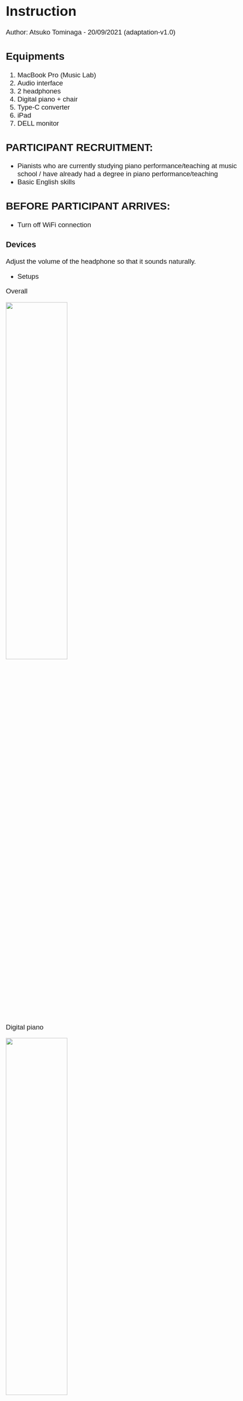 <style type="text/css">
/* Whole document: */
body{
  font-family: Helvetica;
  font-size: 14pt;
}
span{
  color:red
}
</style>

# Instruction
Author: Atsuko Tominaga - 20/09/2021 (adaptation-v1.0)

## Equipments
1. MacBook Pro (Music Lab)
2. Audio interface
3. 2 headphones
4. Digital piano + chair
5. Type-C converter
6. iPad
7. DELL monitor

## PARTICIPANT RECRUITMENT:

- Pianists who are currently studying piano performance/teaching at music school / have already had a degree in piano performance/teaching
- Basic English skills

## BEFORE PARTICIPANT ARRIVES:
- Turn off WiFi connection

### Devices
Adjust the volume of the headphone so that it sounds naturally.

- Setups

Overall

<img src="./image/lab1.jpg" width="50%"/>

Digital piano

<img src="./image/lab2.jpg" width="50%"/>

MacbookPro

<img src="./image/lab3.jpg" width="50%"/>

Audio interface (Focusrite)

<img src="./image/lab4.jpg" width="50%"/>

Audio interface (Focusrite)

<img src="./image/lab5.jpg" width="50%"/>

### Max

1. Go to **Desktop >> adaptation-v2.0 >> open the "experiment.maxpat" and the “display.maxpat”**.
2. Enter participant's ID.

<img src="./image/id.png" width="50%"/>

3. Move the window of the “display.maxpat” to the right (on the screen in front of the piano”) and press F for a fullscreen mode. <span>If there is a toolbar surrounding the display, get rid of it by pressing command+8 (not F8)</span>.
4. Read the instruction on the “main.maxpat" and the "practice.maxpat".
5. Also check whether the piano sounds come from the headphone and <span>MIDI inputs are correctly responded.</span>.
6. If the sound of the metronome and the piano does not come from the computer speaker, go to **System Preference >> Sound >> Output >> select “Scarllet 6i6 USB”**.
7. If you cannot still solve the problem above, please quit Max and relaunch it again.
8. Please give instructions to a participants by using `Slide 1`, `Slide 2`, `Slide 3`, `Slide 4` and `Slide 5`.

### Practice Patch

TBC


### Experiment Patch

<img src="./image/experiment.png" width="1024">

1. Start a trial
2. Start a listening phase
3. Start a playing phase (start recording)
4. Stop a playing phase (stop recording)
5. End the trial

### Experimental Design
- 16 trials
- Each trial consists of the "listening" and "playing" phase
- Participants will alternate listening to a recording and then playing the piece.


## WHEN PARTICIPANT ARRIVES:

- *Italic*: Verbal instruction
- >: **What to do**
- Please use a checklist to make sure you don't forget each procedure.

### Introduction
*Thank you for participating in the experiment. The aim of the experiment is to investigate how people play a piece of music expressively. The experiment is going to last about one hour.*

*If you have any questions or concerns, please ask the experimenter at any time about the nature of the study or the methods we are using. Also, you have the right to withdraw from the experiment at any time.*

*Before we start the experiment, please read the information sheet carefully and fill it out if you agree to take part in the study.*

> **Collect the informed consent form**

### Warm-up session
*Now, you are going to play what you practised during the experiment. Before we start testing, I would like you to practise your favourite pieces / exercises so that you can get used to the digital piano. I am going to leave the room, so when you think that you can comfortably perform music with this piano, please let me know.*

> **Experimenter should leave the room / Let participants practise their favourite pieces alone**

### Pre-check session
> **Open practice.maxpat**

TBC

### Experiment

Read instructions on `Slides 1-5`.
Playing phase: performances are only recorded after the metronome beats!

Definition (based on Wikipedia)

- Legato: musical notes are played smoothly and connected
- Staccato: musical notes have shortened duration and are separated from each other
- Forte: louder sound
- Piano: quieter sound

> **Open experiment.maxpat**

> **1 - 16 trials**

> **Close experiment.maxpat**

### Post-check session
> **Open practice.maxpat**

TBC

## Questionnaire

*Thank you. This is the end of the experiment. Lastly, could you please fill in the questionnaire?*

> **Collect the short questionnaire**

*Thank you for coming today and please feel free to contact me if you have any questions about our study.*

## AFTER PARTICIPANT LEAVES:
1. Check whether data were recorded correctly. If not, leave a memo on the checklist.
2. Quit Max.
3. Turn off the piano, the audio interface and the screen in front of the piano.

## Notes
- If participants ask whether they can use different fingerings, please let them know that they can play as they like.
- If participants ask whether they should keep the tempo or not, please let them know that they can play as they like, but keep in mind the metronome tells you the original tempo of this piece.
- If participants ask anything related to detailed information about each skill (e.g., deeper legato? normal/subito forte?), just ask them to play as they like.
- If participants start playing before the metronome beats, please record the same trial again.